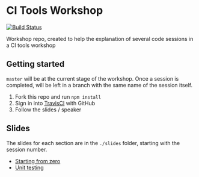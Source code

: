 # CI Tools Workshop
[![Build Status](https://travis-ci.org/alexcanessa/ci-tools-workshop.svg?branch=master)](https://travis-ci.org/alexcanessa/ci-tools-workshop)

Workshop repo, created to help the explanation of several code sessions in a CI tools workshop

## Getting started

`master` will be at the current stage of the workshop. Once a session is completed, will be left in a branch with the same name of the session itself.

1. Fork this repo and run `npm install`
2. Sign in into [TravisCI](https://travis-ci.org) with GitHub
3. Follow the slides / speaker

## Slides

The slides for each section are in the `./slides` folder, starting with the session number.

- [Starting from zero](./slides/01.starting-from-zero.md)
- [Unit testing](./slides/02.unit-testing.md)
